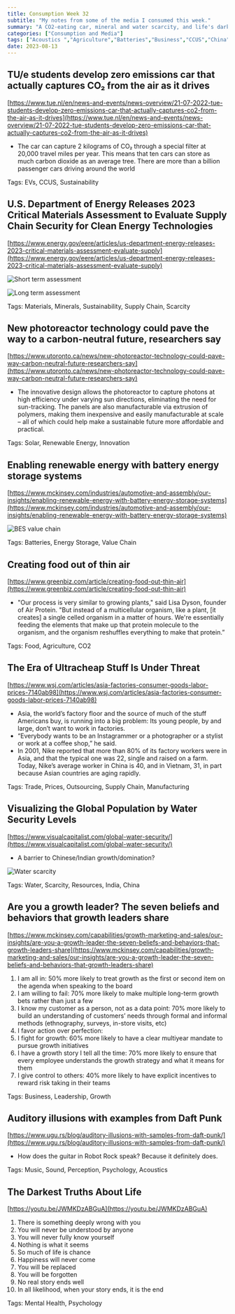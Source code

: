 ```yaml
---
title: Consumption Week 32
subtitle: "My notes from some of the media I consumed this week."
summary: "A CO2-eating car, mineral and water scarcity, and life's dark truths"
categories: ["Consumption and Media"]
tags: ["Acoustics ","Agriculture","Batteries","Business","CCUS","China","CO2","Energy Storage","EVs","Food","Growth","India","Innovation","Leadership","Manufacturing","Materials","Mental Health","Minerals","Music","Outsourcing","Perception","Prices","Psychology","Renewable Energy","Resources","Scarcity","Solar","Sound","Supply Chain","Sustainability","Trade","Value Chain","Water"]
date: 2023-08-13
---
```

## TU/e students develop zero emissions car that actually captures CO₂ from the air as it drives

[https://www.tue.nl/en/news-and-events/news-overview/21-07-2022-tue-students-develop-zero-emissions-car-that-actually-captures-co2-from-the-air-as-it-drives](https://www.tue.nl/en/news-and-events/news-overview/21-07-2022-tue-students-develop-zero-emissions-car-that-actually-captures-co2-from-the-air-as-it-drives)

- The car can capture 2 kilograms of CO₂ through a special filter at 20,000 travel miles per year. This means that ten cars can store as much carbon dioxide as an average tree. There are more than a billion passenger cars driving around the world

Tags: EVs, CCUS, Sustainability

## U.S. Department of Energy Releases 2023 Critical Materials Assessment to Evaluate Supply Chain Security for Clean Energy Technologies

[https://www.energy.gov/eere/articles/us-department-energy-releases-2023-critical-materials-assessment-evaluate-supply](https://www.energy.gov/eere/articles/us-department-energy-releases-2023-critical-materials-assessment-evaluate-supply)

![Short term assessment](/images/sections/consumption-and-media/week32.png)

![Long term assessment](/images/sections/consumption-and-media/week32-1.png)

Tags: Materials, Minerals, Sustainability, Supply Chain, Scarcity

## New photoreactor technology could pave the way to a carbon-neutral future, researchers say

[https://www.utoronto.ca/news/new-photoreactor-technology-could-pave-way-carbon-neutral-future-researchers-say](https://www.utoronto.ca/news/new-photoreactor-technology-could-pave-way-carbon-neutral-future-researchers-say)

- The innovative design allows the photoreactor to capture photons at high efficiency under varying sun directions, eliminating the need for sun-tracking. The panels are also manufacturable via extrusion of polymers, making them inexpensive and easily manufacturable at scale – all of which could help make a sustainable future more affordable and practical.

Tags: Solar, Renewable Energy, Innovation

## Enabling renewable energy with battery energy storage systems

[https://www.mckinsey.com/industries/automotive-and-assembly/our-insights/enabling-renewable-energy-with-battery-energy-storage-systems](https://www.mckinsey.com/industries/automotive-and-assembly/our-insights/enabling-renewable-energy-with-battery-energy-storage-systems)

![BES value chain](/images/sections/consumption-and-media/week32-2.png)

Tags: Batteries, Energy Storage, Value Chain

## Creating food out of thin air

[https://www.greenbiz.com/article/creating-food-out-thin-air](https://www.greenbiz.com/article/creating-food-out-thin-air)

- "Our process is very similar to growing plants," said Lisa Dyson, founder of Air Protein. "But instead of a multicellular organism, like a plant, [it creates] a single celled organism in a matter of hours. We're essentially feeding the elements that make up that protein molecule to the organism, and the organism reshuffles everything to make that protein.”

Tags: Food, Agriculture, CO2

## The Era of Ultracheap Stuff Is Under Threat

[https://www.wsj.com/articles/asia-factories-consumer-goods-labor-prices-7140ab98](https://www.wsj.com/articles/asia-factories-consumer-goods-labor-prices-7140ab98)

- Asia, the world’s factory floor and the source of much of the stuff Americans buy, is running into a big problem: Its young people, by and large, don’t want to work in factories.
- “Everybody wants to be an Instagrammer or a photographer or a stylist or work at a coffee shop,” he said.
- In 2001, Nike reported that more than 80% of its factory workers were in Asia, and that the typical one was 22, single and raised on a farm. Today, Nike’s average worker in China is 40, and in Vietnam, 31, in part because Asian countries are aging rapidly.

Tags: Trade, Prices, Outsourcing, Supply Chain, Manufacturing

## Visualizing the Global Population by Water Security Levels

[https://www.visualcapitalist.com/global-water-security/](https://www.visualcapitalist.com/global-water-security/)

- A barrier to Chinese/Indian growth/domination?

![Water scarcity](/images/old/week32.jpeg)

Tags: Water, Scarcity, Resources, India, China

## Are you a growth leader? The seven beliefs and behaviors that growth leaders share

[https://www.mckinsey.com/capabilities/growth-marketing-and-sales/our-insights/are-you-a-growth-leader-the-seven-beliefs-and-behaviors-that-growth-leaders-share](https://www.mckinsey.com/capabilities/growth-marketing-and-sales/our-insights/are-you-a-growth-leader-the-seven-beliefs-and-behaviors-that-growth-leaders-share)

1. I am all in: 50% more likely to treat growth as the first or second item on the agenda when speaking to the board
2. I am willing to fail: 70% more likely to make multiple long-term growth bets rather than just a few
3. I know my customer as a person, not as a data point: 70% more likely to build an understanding of customers’ needs through formal and informal methods (ethnography, surveys, in-store visits, etc)
4. I favor action over perfection: 
5. I fight for growth: 60% more likely to have a clear multiyear mandate to pursue growth initiatives
6. I have a growth story I tell all the time: 70% more likely to ensure that every employee understands the growth strategy and what it means for them
7. I give control to others: 40% more likely to have explicit incentives to reward risk taking in their teams

Tags: Business, Leadership, Growth

## Auditory illusions with examples from Daft Punk

[https://www.ugu.rs/blog/auditory-illusions-with-samples-from-daft-punk/](https://www.ugu.rs/blog/auditory-illusions-with-samples-from-daft-punk/)

- How does the guitar in Robot Rock speak? Because it definitely does.

Tags: Music, Sound, Perception, Psychology, Acoustics 

## The Darkest Truths About Life

[https://youtu.be/JWMKDzABGuA](https://youtu.be/JWMKDzABGuA)

1. There is something deeply wrong with you
2. You will never be understood by anyone
3. You will never fully know yourself
4. Nothing is what it seems
5. So much of life is chance
6. Happiness will never come
7. You will be replaced
8. You will be forgotten
9. No real story ends well
10. In all likelihood, when your story ends, it is the end

Tags: Mental Health, Psychology
